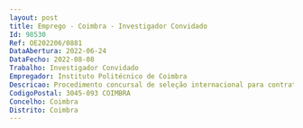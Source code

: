 ```yaml
--- 
layout: post
title: Emprego - Coimbra - Investigador Convidado
Id: 98530
Ref: OE202206/0881
DataAbertura: 2022-06-24
DataFecho: 2022-08-08
Trabalho: Investigador Convidado
Empregador: Instituto Politécnico de Coimbra
Descricao: Procedimento concursal de seleção internacional para contratação de um(a) (1) Investigador(a) Doutorado(a) Equiparado(a) a Investigador Auxiliar, através de contrato de trabalho em funções públicas a termo resolutivo certo no Instituto de Investigação Aplicada (i2A) do Instituto Politécnico de Coimbra, para o exercício de atividades de investigação científica e desenvolvimento tecnológico, na área científica de Química Analítica. O presente concurso é aberto ao abrigo do Contrato  Programa celebrado com a FCT em 2 de fevereiro de 2022 com a referência CEECINST 00077 2021, no âmbito do Procedimento Concursal de Apoio Institucional.
CodigoPostal: 3045-093 COIMBRA
Concelho: Coimbra
Distrito: Coimbra
--- 
```

